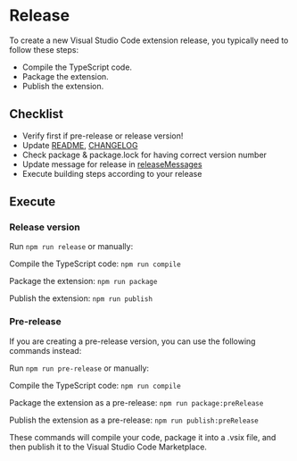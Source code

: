 # Release

To create a new Visual Studio Code extension release, you typically need to follow these steps:

* Compile the TypeScript code.
* Package the extension.
* Publish the extension.

## Checklist

* Verify first if pre-release or release version!
* Update [README](README.md), [CHANGELOG](CHANGELOG.md)
* Check package & package.lock for having correct version number
* Update message for release in [releaseMessages](src/config/releaseMessages.conf.ts)
* Execute building steps according to your release

## Execute

### Release version

Run `npm run release` or manually:

Compile the TypeScript code: `npm run compile`

Package the extension: `npm run package`

Publish the extension: `npm run publish`

### Pre-release

If you are creating a pre-release version, you can use the following commands instead:

Run `npm run pre-release` or manually:

Compile the TypeScript code: `npm run compile`

Package the extension as a pre-release: `npm run package:preRelease`

Publish the extension as a pre-release: `npm run publish:preRelease`

These commands will compile your code, package it into a .vsix file, and then publish it to the Visual Studio Code Marketplace.
